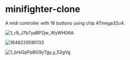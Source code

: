 # minifighter-clone
A midi controller with 16 buttons using chip ATmega32u4.

![1_r9_J7b7yaBP2jw_WyWH06A](https://user-images.githubusercontent.com/37790017/160271233-5c86f3cf-da17-4597-971b-727f02221852.jpg)

![1648229590133](https://user-images.githubusercontent.com/37790017/160271239-8b2c01fb-82c3-4995-9897-adb277bac6d9.jpg)

![1_brkGpPpBG9yTgy_y_52gVg](https://user-images.githubusercontent.com/37790017/160271286-edf65ff9-54db-4ef4-8f5f-138ac9d95f39.jpg)
